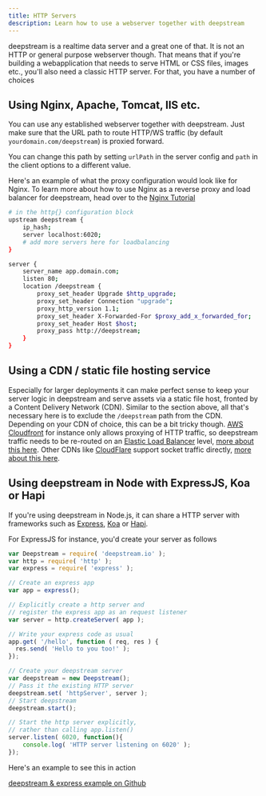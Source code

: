 ```yaml
---
title: HTTP Servers
description: Learn how to use a webserver together with deepstream
---
```


deepstream is a realtime data server and a great one of that. It is not an HTTP or general purpose webserver though. That means that if you're building a webapplication that needs to serve HTML or CSS files, images etc., you'll also need a classic HTTP server. For that, you have a number of choices

## Using Nginx, Apache, Tomcat, IIS etc.
You can use any established webserver together with deepstream. Just make sure that the URL path to route HTTP/WS traffic (by default `yourdomain.com/deepstream`) is proxied forward.

You can change this path by setting `urlPath` in the server config and `path` in the client options to a different value.

Here's an example of what the proxy configuration would look like for Nginx. To learn more about how to use Nginx as a reverse proxy and load balancer for deepstream, head over to the [Nginx Tutorial](../other-nginx/)

```bash
# in the http{} configuration block
upstream deepstream {
    ip_hash;
    server localhost:6020;
    # add more servers here for loadbalancing
}

server {
    server_name app.domain.com;
    listen 80;
    location /deepstream {
        proxy_set_header Upgrade $http_upgrade;
        proxy_set_header Connection "upgrade";
        proxy_http_version 1.1;
        proxy_set_header X-Forwarded-For $proxy_add_x_forwarded_for;
        proxy_set_header Host $host;
        proxy_pass http://deepstream;
    }
}
```

## Using a CDN / static file hosting service
Especially for larger deployments it can make perfect sense to keep your server logic in deepstream and serve assets via a static file host, fronted by a Content Delivery Network (CDN). Similar to the section above, all that's necessary here is to exclude the `/deepstream` path from the CDN. Depending on your CDN of choice, this can be a bit tricky though. [AWS Cloudfront](https://aws.amazon.com/cloudfront/) for instance only allows proxying of HTTP traffic, so deepstream traffic needs to be re-routed on an [Elastic Load Balancer](https://aws.amazon.com/elasticloadbalancing/) level, [more about this here](https://forums.aws.amazon.com/thread.jspa?messageID=589328). Other CDNs like [CloudFlare](https://www.cloudflare.com/) support socket traffic directly, [more about this here](https://blog.cloudflare.com/cloudflare-now-supports-websockets/).

## Using deepstream in Node with ExpressJS, Koa or Hapi
If you're using deepstream in Node.js, it can share a HTTP server with frameworks such as [Express](//expressjs.com/), [Koa](//koajs.com/) or [Hapi](//hapijs.com/).

For ExpressJS for instance, you'd create your server as follows

```javascript
var Deepstream = require( 'deepstream.io' );
var http = require( 'http' );
var express = require( 'express' );

// Create an express app
var app = express();

// Explicitly create a http server and
// register the express app as an request listener
var server = http.createServer( app );

// Write your express code as usual
app.get( '/hello', function ( req, res ) {
  res.send( 'Hello to you too!' );
});

// Create your deepstream server
var deepstream = new Deepstream();
// Pass it the existing HTTP server
deepstream.set( 'httpServer', server );
// Start deepstream
deepstream.start();

// Start the http server explicitly,
// rather than calling app.listen()
server.listen( 6020, function(){
    console.log( 'HTTP server listening on 6020' );
});
```

Here's an example to see this in action

<a class="mega" href="//github.com/deepstreamIO/ds-tutorial-express"><i class="fa fa-github"></i>deepstream & express example on Github</a>
